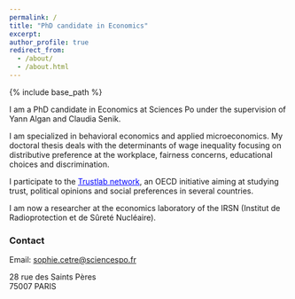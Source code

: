 ```yaml
---
permalink: /
title: "PhD candidate in Economics" 
excerpt: 
author_profile: true
redirect_from: 
  - /about/
  - /about.html
---
```


{% include base_path %}

I am a PhD candidate in Economics at Sciences Po under the supervision of Yann Algan and Claudia Senik. 

I am specialized in behavioral economics and applied microeconomics. My doctoral thesis deals with the determinants of wage inequality focusing on distributive preference at the workplace, fairness concerns, educational choices and discrimination. 

I participate to the <a href='https://www.oecd.org/sdd/trustlab.htm' style="color:blue">Trustlab network</a>, an OECD initiative aiming at studying trust, political opinions and social preferences in several countries.

I am now a researcher at the economics laboratory of the IRSN (Institut de Radioprotection et de Sûreté Nucléaire).

### Contact
Email: sophie.cetre@sciencespo.fr

28 rue des Saints Pères   
75007 PARIS

